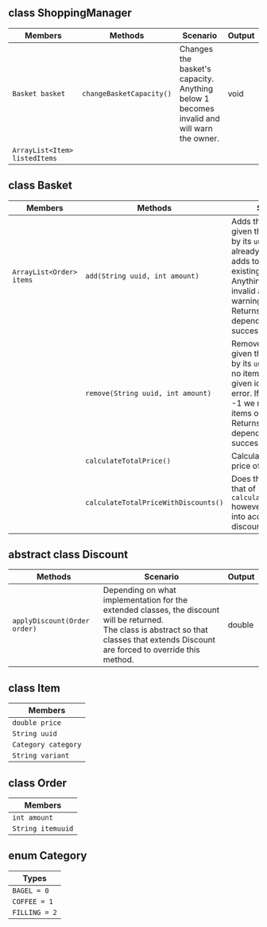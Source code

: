 ## class ShoppingManager

| Members                       | Methods                  | Scenario                                                                                 | Output |
|-------------------------------|--------------------------|------------------------------------------------------------------------------------------|--------|
| `Basket basket`               | `changeBasketCapacity()` | Changes the basket's capacity. Anything below 1 becomes invalid and will warn the owner. | void   |
| `ArrayList<Item> listedItems` |                          |                                                                                          |        |


## class Basket

| Members                  | Methods                              | Scenario                                                                                                                                                                                                                 | Output |
|--------------------------|--------------------------------------|--------------------------------------------------------------------------------------------------------------------------------------------------------------------------------------------------------------------------|--------|
| `ArrayList<Order> items` | `add(String uuid, int amount)`       | Adds the amount given the type of item by its `uuid`. If the item already exists it just adds to the already existing value. Anything below 1 is invalid and throws a warning.<br>Returns an Error depending on success. | Error  |
|                          | `remove(String uuid, int amount)`    | Removes the amount given the type of item by its `uuid`. If there are no items with the given id we throw an error. If the amount is -1 we remove all items of that id.<br>Returns an Error depending on success.        | Error  |
|                          | `calculateTotalPrice()`              | Calculates the total price of all items.                                                                                                                                                                                 | double |
|                          | `calculateTotalPriceWithDiscounts()` | Does the equivalent to that of `calculateTotalPrice()` however also takes into account all the discounts.                                                                                                                | double |

## abstract class Discount

| Methods                      | Scenario                                                                                                                                                                                     | Output |
|------------------------------|----------------------------------------------------------------------------------------------------------------------------------------------------------------------------------------------|--------|
| `applyDiscount(Order order)` | Depending on what implementation for the extended classes, the discount will be returned.<br>The class is abstract so that classes that extends Discount are forced to override this method. | double |


## class Item

| Members             |
|---------------------|
| `double price`      |
| `String uuid`       |
| `Category category` |
| `String variant`    |

## class Order

| Members           |
|-------------------|
| `int amount`      |
| `String itemuuid` |


## enum Category

| Types         |
|---------------|
| `BAGEL = 0`   |
| `COFFEE = 1`  |
| `FILLING = 2` |

